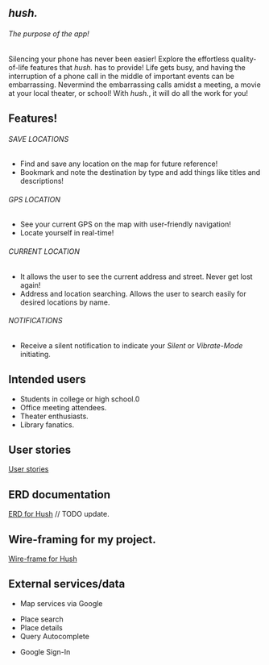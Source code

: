 ## *hush.*

###### The purpose of the app!

Silencing your phone has never been easier! Explore the effortless quality-of-life features that *hush.* has to provide! Life gets busy, and having the interruption of a phone call in the middle of important events can be embarrassing. Nevermind the embarrassing calls amidst a meeting, a movie at your local theater, or school! With *hush.*, it will do all the work for you!
 
## Features!
 
###### SAVE LOCATIONS
 - Find and save any location on the map for future reference!
 - Bookmark and note the destination by type and add things like titles and descriptions!
 
###### GPS LOCATION
 - See your current GPS on the map with user-friendly navigation!
 - Locate yourself in real-time!
 
###### CURRENT LOCATION
 - It allows the user to see the current address and street. Never get lost again!
 - Address and location searching. Allows the user to search easily for desired locations by name.
 
###### NOTIFICATIONS
 - Receive a silent notification to indicate your *Silent* or *Vibrate-Mode* initiating.

## Intended users

 * Students in college or high school.0
 * Office meeting attendees.
 * Theater enthusiasts.
 * Library fanatics.
 
## User stories  
[User stories](user-stories.md)

## ERD documentation
[ERD for Hush](erd.md)
// TODO update.
## Wire-framing for my project.
[Wire-frame for Hush](wire-frame.md)

## External services/data

* Map services via Google
 - Place search
 - Place details
 - Query Autocomplete
 
* Google Sign-In
